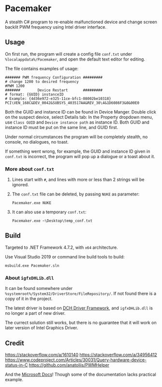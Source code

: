 # Pacemaker
 
A stealth C# program to re-enable malfunctioned device and change screen backlit PWM frequency using Intel driver interface.

## Usage

On first run, the program will create a config file `conf.txt` under `%localappdata%/Pacemaker`, and open the default text editor for editing.

The file contains examples of usage:
```
####### PWM frequency Configuration #########
# change 1200 to desired frequency
#PWM 1200
#######        Device Restart       #########
# format: {GUID} instanceID
# Example: {4d36e972-e325-11ce-bfc1-08002be10318} PCI\VEN_168C&DEV_0042&SUBSYS_403517AA&REV_30\4&1D6086F3&0&00E0
```

Both the GUID and instance ID can be found in Device Manger. 
Double click on the suspect device, select Details tab:
In the Property dropdown menu, use `Class GUID` and `Device instance path` as instance ID.
Both GUID and instance ID must be put on the same line, and GUID first.

Under normal circumstances the program will be completely stealth, no console, no dialogues, no toast.

If something went wrong, for example, the GUID and instance ID given in `conf.txt` is incorrect, the program will pop up a dialogue or a toast about it.


### More about `conf.txt`

1. Lines start with `#`, and lines with more or less than 2 strings will be ignored.

2. The `conf.txt` file can be deleted, by passing `NUKE` as parameter:

    ```
    Pacemaker.exe NUKE
    ```
3. It can also use a temporary `conf.txt`:

    ```
    Pacemaker.exe ~\Desktop\temp_conf.txt
    ```


## Build

Targeted to .NET Framework 4.7.2, with `x64` architecture.

Use Visual Studio 2019 or command line build tools to build:
```
msbuild.exe Pacemaker.sln
```

### About `igfxDHLib.dll`

It can be found somewhere under `%systemroot%/System32/DriverStore/FileRepository/`. If not found there is a copy of it in the project.

The latest driver is based on [DCH Driver Framework](https://www.intel.ca/content/www/ca/en/support/articles/000031275/graphics.html), and `igfxDHLib.dll` is no longer a part of new driver. 

The currect solution still works, but there is no guarantee that it will work on later version of Intel Graphics Driver. 

## Credit
https://stackoverflow.com/a/1610140
https://stackoverflow.com/a/34956412
https://www.codeproject.com/Articles/30031/Query-hardware-device-status-in-C
https://github.com/anatoliis/PWMHelper

And the [Microsoft Docs](https://docs.microsoft.com/)! Though some of the documentation lacks practical example.